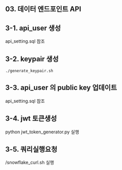## 03. 데이터 엔드포인트 API

## 3-1. api_user 생성 
api_setting.sql 참조

## 3-2. keypair 생성
``` baxh
./generate_keypair.sh 
```

## 3-3. api_user 의 public key 업데이트 
api_setting.sql 참조

## 3-4. jwt 토큰생성
python jwt_token_generator.py 실행

## 3-5. 쿼리실행요청
/snowflake_curl.sh 실행
